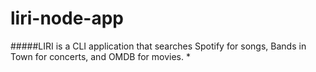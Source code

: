 # liri-node-app

#####LIRI is a CLI application that searches Spotify for songs, Bands in Town for concerts, and OMDB for movies.
    *